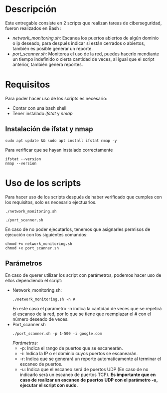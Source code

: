 # Descripción
Este entregable consiste en 2 scripts que realizan tareas de ciberseguridad, fueron realizados en Bash : 
- *network_monitoring.sh:* Escanea los puertos abiertos de algún dominio o ip deseado, para después indicar si están cerrados o abiertos, también es posible generar un reporte.
- *port_scanner.sh:* Monitorea el uso de la red, puedes hacerlo mendiante un tiempo indefinido o cierta cantidad de veces, al igual que el script anterior, también genera reportes.
# Requisitos
Para poder hacer uso de los scripts es necesario:
- Contar con una bash shell
- Tener instalado *ifstat* y *nmap*
## Instalación de ifstat y nmap
```
sudo apt update && sudo apt install ifstat nmap -y
```
Para verificar que se hayan instalado correctamente
```
ifstat --version
nmap --version
```
# Uso de los scripts
Para hacer uso de los scripts después de haber verificado que cumples con los requisitos, solo es necesario ejectuarlos.
```
./network_monitoring.sh
```

```
./port_scanner.sh
```
En caso de no poder ejecutarlos, tenemos que asignarles permisos de ejecución con los siguientes comandos:

```
chmod +x network_monitoring.sh
chmod +x port_scanner.sh
```
## Parámetros
En caso de querer utilizar los script con parámetros, podemos hacer uso de ellos dependiendo el script:
- Network_monitoring.sh:
  ```
  ./network_monitoring.sh -n #
  ```
  En este caso el parámetro -n indica la cantidad de veces que se repetirá el escaneo de la red, por lo que se tiene que reemplazar el # con el número deseado de veces.
- Port_scanner.sh
  ```
  ./port_scanner.sh -p 1-500 -i google.com
  ```
  *Parámetros:*
  - -p: Indica el rango de puertos que se escanearán.
  - -i: Indica la IP o el dominio cuyos puertos se escanearán.
  - -r: Indica que se generará un reporte automaticamente al terminar el escaneo de puertos.
  - -u: Indica que el escaneo será de puertos UDP (En caso de no indicarlo será un escaneo de puertos TCP).
  **Es importante que en caso de realizar un escaneo de puertos UDP con el parámetro -u, ejecutar el script con sudo.**
